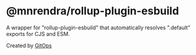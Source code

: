 
# @mnrendra/rollup-plugin-esbuild
A wrapper for "rollup-plugin-esbuild" that automatically resolves ".default" exports for CJS and ESM.

Created by [GitOps](https://gitops.sh)
